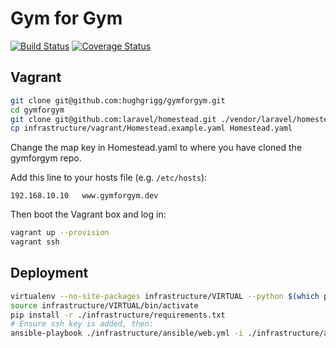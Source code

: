 Gym for Gym
===========

[![Build Status](https://travis-ci.org/hughgrigg/gymforgym.svg?branch=master)](https://travis-ci.org/hughgrigg/gymforgym)
[![Coverage Status](https://coveralls.io/repos/github/hughgrigg/gymforgym/badge.svg?branch=master)](https://coveralls.io/github/hughgrigg/gymforgym?branch=master)

## Vagrant 

```bash
git clone git@github.com:hughgrigg/gymforgym.git
cd gymforgym
git clone git@github.com:laravel/homestead.git ./vendor/laravel/homestead
cp infrastructure/vagrant/Homestead.example.yaml Homestead.yaml
```

Change the map key in Homestead.yaml to where you have cloned the gymforgym
repo.

Add this line to your hosts file (e.g. `/etc/hosts`):

```
192.168.10.10   www.gymforgym.dev
```

Then boot the Vagrant box and log in:

```bash
vagrant up --provision
vagrant ssh
```

## Deployment

```bash
virtualenv --no-site-packages infrastructure/VIRTUAL --python $(which python2)
source infrastructure/VIRTUAL/bin/activate
pip install -r ./infrastructure/requirements.txt
# Ensure ssh key is added, then:
ansible-playbook ./infrastructure/ansible/web.yml -i ./infrastructure/ansible/hosts 
```
